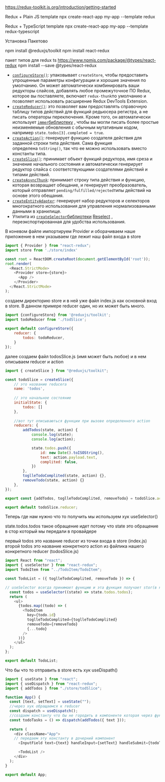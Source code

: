 https://redux-toolkit.js.org/introduction/getting-started

Redux + Plain JS template
npx create-react-app my-app --template redux

Redux + TypeScript template
npx create-react-app my-app --template redux-typescript

Установка Пакетово 

npm install @reduxjs/toolkit
npm install react-redux

пакет типов для redux ts
https://www.npmjs.com/package/@types/react-redux
npm install --save @types/react-redux

-   [`configureStore()`](https://redux-toolkit.js.org/api/configureStore): упаковывает `createStore`, чтобы предоставить упрощенные параметры конфигурации и хорошие значения по умолчанию. Он может автоматически комбинировать ваши редукторы слайсов, добавлять любое промежуточное ПО Redux, которое вы поставляете, включает `redux-thunk`по умолчанию и позволяет использовать расширение Redux DevTools Extension.
-   [`createReducer()`](https://redux-toolkit.js.org/api/createReducer): это позволяет вам предоставлять справочную таблицу типов действий для функций редьюсера регистра, а не писать операторы переключения. Кроме того, он автоматически использует [`immer`библиотеку](https://github.com/immerjs/immer) , чтобы вы могли писать более простые неизменяемые обновления с обычным мутативным кодом, например `state.todos[3].completed = true`.
-   [`createAction()`](https://redux-toolkit.js.org/api/createAction): генерирует функцию создателя действия для заданной строки типа действия. Сама функция определена `toString()`, так что ее можно использовать вместо константы типа.
-   [`createSlice()`](https://redux-toolkit.js.org/api/createSlice): принимает объект функций редуктора, имя среза и значение начального состояния и автоматически генерирует редуктор слайса с соответствующими создателями действий и типами действий.
-   [`createAsyncThunk`](https://redux-toolkit.js.org/api/createAsyncThunk): принимает строку типа действия и функцию, которая возвращает обещание, и генерирует преобразователь, который отправляет `pending/fulfilled/rejected`типы действий на основе этого обещания.
-   [`createEntityAdapter`](https://redux-toolkit.js.org/api/createEntityAdapter): генерирует набор редукторов и селекторов многократного использования для управления нормализованными данными в хранилище.
-   Утилита из [`createSelector`библиотеки](https://redux-toolkit.js.org/api/createSelector) [Reselect](https://github.com/reduxjs/reselect) , переэкспортированная для удобства использования.


В коневом файле импортируем Provider и оборачиваем наше приложение в нем указываем где лежит наш файл входа в store

```js 
import { Provider } from "react-redux";
import store from './store/index'

const root = ReactDOM.createRoot(document.getElementById('root'));
root.render(
  <React.StrictMode>
    <Provider store={store}>
      <App />
    </Provider>    
  </React.StrictMode>
);
```


создаем директорию store и  в ней уже файл index.js как основной вход в store.
В данном примере reducer один, но их может быть много.

```js
import {configureStore} from '@reduxjs/toolkit';
import todoReducer from './todSlice'; 
  
export default configureStore({
    reducer: {
        todos: todoReducer,
    }
});
```


далее создаем файл todosSlice.js (имя может быть любое) и в нем описываем reducer и action

```js
import { createSlice } from "@reduxjs/toolkit";  

const todoSlice = createSlice({
	// это название reducera
    name: 'todos',
    
    // это начальное состояние
    initialState: {
        todos: []
    },
    
    //вот тут описываються функции при вызове определенного action
    reducers: {
        addTodos(state, action) {
            console.log(state);
            console.log(action);  

            state.todos.push({
                id: new Date().toISOString(),
                text: action.payload.text,
                complited: false,
            })
        },
        toglleTodoComplited(state, action) {},
        removeTodo(state, action) {}
    },
});  

export const {addTodos, toglleTodoComplited, removeTodo} = todoSlice.actions;  

export default todoSlice.reducer;
```


Теперь где нам нужно что то получить мы используем хук useSelector()

state.todos.todos такое обращение идет потому что state это обращение в стор который мы передали в провайдере

первый todos это название reducer из точки входа в store (index.js)
второй todos это название конкретного action из файлика нашего конкретного reducer (todosSlice.js)

```js
import React from "react";
import { useSelector } from "react-redux";
import TodoItem from "../TodoItem/TodoItem";  

const TodoList = ({ toglleTodoComplited, removeTodo }) => {

// useSelector всегда принимает функцию и эта функция получает stor(в нашем случае он называется state)
  const todos = useSelector((state) => state.todos.todos);
  return (
    <ul>
      {todos.map((todo) => (
        <TodoItem
          key={todo.id}
          toglleTodoComplited={toglleTodoComplited}
          removeTodo={removeTodo}
          {...todo}
        />
      ))}
    </ul>
  );
};  

export default TodoList;
```


Что бы что то отправить в store есть хук useDispath()

```js
import { useState } from "react";
import { useDispatch } from "react-redux";
import { addTodos } from "./store/todSlice";  

function App() {
  const [text, setText] = useState("");
  //через хук обращаемся к reducer
  const dispatch = useDispatch();
  //создаем константу что бы не городить в компоненте которая через функцию обращается к dispatch и передающая action и props
  const todoTasks = () => dispatch(addTodos({ text }));
  
  return (
    <div className="App">
    // передаем эту константу в дочерний компонент
      <InputField text={text} handleInput={setText} handleSubmit={todoTasks} />  

      <TodoList />
    </div>
  );
}  

export default App;
```
